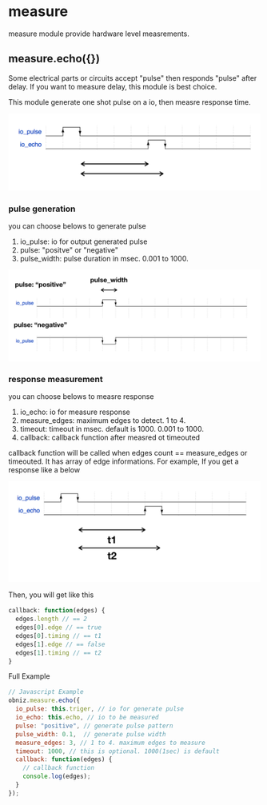 # measure
measure module provide hardware level measrements.

## measure.echo({})

Some electrical parts or circuits accept "pulse" then responds "pulse" after delay.
If you want to measure delay, this module is best choice.

This module generate one shot pulse on a io, then measre response time.

![](./images/measure.png)


### pulse generation
you can choose belows to generate pulse

1. io_pulse: io for output generated pulse
2. pulse: "positve" or "negative"
3. pulse_width: pulse duration in msec. 0.001 to 1000.

![](./images/measure_posneg.png)

### response measurement
you can choose belows to measre response

1. io_echo: io for measure response
2. measure_edges: maximum edges to detect. 1 to 4.
3. timeout: timeout in msec. default is 1000. 0.001 to 1000.
4. callback: callback function after measred ot timeouted

callback function will be called when edges count == measure_edges or timeouted.
It has array of edge informations. For example, If you get a response like a below 

![](./images/measure_response.png)

Then, you will get like this
```javascript
callback: function(edges) {
  edges.length // == 2
  edges[0].edge // == true
  edges[0].timing // == t1
  edges[1].edge // == false
  edges[1].timing // == t2
}
```

Full Example

```javascript
// Javascript Example
obniz.measure.echo({
  io_pulse: this.triger, // io for generate pulse
  io_echo: this.echo, // io to be measured
  pulse: "positive", // generate pulse pattern
  pulse_width: 0.1,  // generate pulse width
  measure_edges: 3, // 1 to 4. maximum edges to measure
  timeout: 1000, // this is optional. 1000(1sec) is default
  callback: function(edges) {
    // callback function
    console.log(edges);
  }
});
```
